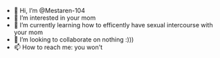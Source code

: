 - 👋 Hi, I’m @Mestaren-104
- 👀 I’m interested in your mom
- 🌱 I’m currently learning how to efficently have sexual intercourse with your mom
- 💞️ I’m looking to collaborate on nothing :)))
- 📫 How to reach me: you won't

<!---
Mestaren-104/Mestaren-104 is a ✨ special ✨ repository because its `README.md` (this file) appears on your GitHub profile.
You can click the Preview link to take a look at your changes.
--->
